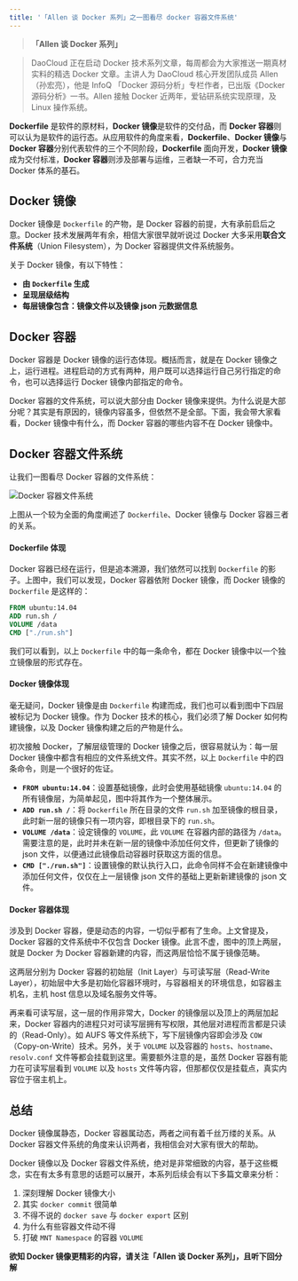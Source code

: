 ```yaml
---
title: '「Allen 谈 Docker 系列」之一图看尽 docker 容器文件系统'
---
```


<!-- reviewed by fiona -->

>**「Allen 谈 Docker 系列」**

>DaoCloud 正在启动 Docker 技术系列文章，每周都会为大家推送一期真材实料的精选 Docker 文章。主讲人为 DaoCloud 核心开发团队成员 Allen（孙宏亮），他是 InfoQ 「Docker 源码分析」专栏作者，已出版《Docker 源码分析》一书。Allen 接触 Docker 近两年，爱钻研系统实现原理，及 Linux 操作系统。

**Dockerfile** 是软件的原材料，**Docker 镜像**是软件的交付品，而 **Docker 容器**则可以认为是软件的运行态。从应用软件的角度来看，**Dockerfile**、**Docker 镜像**与 **Docker 容器**分别代表软件的三个不同阶段，**Dockerfile** 面向开发，**Docker 镜像**成为交付标准，**Docker 容器**则涉及部署与运维，三者缺一不可，合力充当 Docker 体系的基石。

## Docker 镜像

Docker 镜像是 `Dockerfile` 的产物，是 Docker 容器的前提，大有承前启后之意。Docker 技术发展两年有余，相信大家很早就听说过 Docker 大多采用**联合文件系统**（Union Filesystem），为 Docker 容器提供文件系统服务。

关于 Docker 镜像，有以下特性：

- **由 `Dockerfile` 生成**
- **呈现层级结构**
- **每层镜像包含：镜像文件以及镜像 json 元数据信息**

## Docker 容器

Docker 容器是 Docker 镜像的运行态体现。概括而言，就是在 Docker 镜像之上，运行进程。进程启动的方式有两种，用户既可以选择运行自己另行指定的命令，也可以选择运行 Docker 镜像内部指定的命令。

Docker 容器的文件系统，可以说大部分由 Docker 镜像来提供。为什么说是大部分呢？其实是有原因的，镜像内容虽多，但依然不是全部。下面，我会带大家看看，Docker 镜像中有什么，而 Docker 容器的哪些内容不在 Docker 镜像中。

## Docker 容器文件系统

让我们一图看尽 Docker 容器的文件系统：

![Docker 容器文件系统](http://7xi8kv.com5.z0.glb.qiniucdn.com/一图看尽Docker容器文件系统.png)

上图从一个较为全面的角度阐述了 `Dockerfile`、Docker 镜像与 Docker 容器三者的关系。

#### Dockerfile 体现

Docker 容器已经在运行，但是追本溯源，我们依然可以找到 `Dockerfile` 的影子。上图中，我们可以发现，Docker 容器依附 Docker 镜像，而 Docker 镜像的 `Dockerfile` 是这样的：

```dockerfile
FROM ubuntu:14.04
ADD run.sh /
VOLUME /data
CMD ["./run.sh"]
```

我们可以看到，以上 `Dockerfile` 中的每一条命令，都在 Docker 镜像中以一个独立镜像层的形式存在。

#### Docker 镜像体现

毫无疑问，Docker 镜像是由 `Dockerfile` 构建而成，我们也可以看到图中下四层被标记为 Docker 镜像。作为 Docker 技术的核心，我们必须了解 Docker 如何构建镜像，以及 Docker 镜像构建之后的产物是什么。

初次接触 Docker，了解层级管理的 Docker 镜像之后，很容易就认为：每一层 Docker 镜像中都含有相应的文件系统文件。其实不然，以上 `Dockerfile` 中的四条命令，则是一个很好的佐证。

- **`FROM ubuntu:14.04`**：设置基础镜像，此时会使用基础镜像 `ubuntu:14.04` 的所有镜像层，为简单起见，图中将其作为一个整体展示。
- **`ADD run.sh /`**：将 `Dockerfile` 所在目录的文件 `run.sh` 加至镜像的根目录，此时新一层的镜像只有一项内容，即根目录下的 `run.sh`。
- **`VOLUME /data`**：设定镜像的 `VOLUME`，此 `VOLUME` 在容器内部的路径为 `/data`。需要注意的是，此时并未在新一层的镜像中添加任何文件，但更新了镜像的 json 文件，以便通过此镜像启动容器时获取这方面的信息。
- **`CMD ["./run.sh"]`**：设置镜像的默认执行入口，此命令同样不会在新建镜像中添加任何文件，仅仅在上一层镜像 json 文件的基础上更新新建镜像的 json 文件。

#### Docker 容器体现

涉及到 Docker 容器，便是动态的内容，一切似乎都有了生命。上文曾提及，Docker 容器的文件系统中不仅包含 Docker 镜像。此言不虚，图中的顶上两层，就是 Docker 为 Docker 容器新建的内容，而这两层恰恰不属于镜像范畴。

这两层分别为 Docker 容器的初始层（Init Layer）与可读写层（Read-Write Layer），初始层中大多是初始化容器环境时，与容器相关的环境信息，如容器主机名，主机 host 信息以及域名服务文件等。

再来看可读写层，这一层的作用非常大，Docker 的镜像层以及顶上的两层加起来，Docker 容器内的进程只对可读写层拥有写权限，其他层对进程而言都是只读的（Read-Only）。如 AUFS 等文件系统下，写下层镜像内容即会涉及 `COW` （Copy-on-Write）技术。另外，关于 `VOLUME` 以及容器的 `hosts`、`hostname`、`resolv.conf` 文件等都会挂载到这里。需要额外注意的是，虽然 Docker 容器有能力在可读写层看到 `VOLUME` 以及 `hosts` 文件等内容，但那都仅仅是挂载点，真实内容位于宿主机上。

## 总结

Docker 镜像属静态，Docker 容器属动态，两者之间有着千丝万缕的关系。从 Docker 容器文件系统的角度来认识两者，我相信会对大家有很大的帮助。

Docker 镜像以及 Docker 容器文件系统，绝对是非常细致的内容，基于这些概念，实在有太多有意思的话题可以展开，本系列后续会有以下多篇文章来分析：

1. 深刻理解 Docker 镜像大小
2. 其实 `docker commit` 很简单
3. 不得不说的 `docker save` 与 `docker export` 区别
4. 为什么有些容器文件动不得
5. 打破 `MNT Namespace` 的容器 `VOLUME`

**欲知 Docker 镜像更精彩的内容，请关注「Allen 谈 Docker 系列」，且听下回分解**